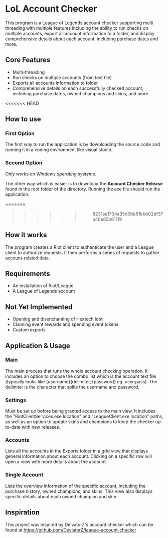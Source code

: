 # LoL Account Checker

This program is a League of Legends account checker supporting multi threading with multiple features including the ability to run checks on multiple accounts, export all account information to a folder, and display comprehensive details about each account, including purchase dates and more.

## Core Features

- Multi-threading
- Run checks on multiple accounts (from text file)  
- Exports all accounts information to folder  
- Comprehensive details on each successfully checked account, including purchase dates, owned champions and skins, and more.  

<<<<<<< HEAD
## How to use

### First Option

The first way to run the application is by downloading the source code and running it in a coding environment like visual studio.

### Second Option

*Only works on Windows operating systems.*

The other way which is easier is to download the **Account Checker Release** found in the root folder of the directory. Running the exe file should run the application.

=======
>>>>>>> 8231ae1734a35d0bb51bbb02df37a46e85b81119
## How it works
The program creates a Riot client to authenticate the user and a League client to authorize requests. It then performs a series of requests to gather account-related data.

## Requirements
- An installation of Riot/League  
- A League of Legends account

## Not Yet Implemented
- Opening and disenchanting of Hextech loot  
- Claiming event rewards and spending event tokens  
- Custom exports  

## Application & Usage

### Main

The main process that runs the whole account checking operation. It includes an option to choose the combo list which is the account text file (typically looks like {username}{delimiter}{password} eg. user:pass). The delimiter is the character that splits the username and password. 

### Settings

Must be set up before being granted access to the main view. It includes the "RiotClientServices.exe location" and "LeagueClient.exe location" paths, as well as an option to update skins and champions to keep the checker up-to-date with new releases.

### Accounts

Lists all the accounts in the Exports folder in a grid view that displays general information about each account. Clicking on a specific row will open a view with more details about the account.

### Single Account

Lists the overview information of the specific account, including the purchase history, owned champions, and skins. This view also displays specific details about each owned champion and skin.

## Inspiration

This project was inspired by DeivatorZ's account checker which can be found at https://github.com/DeviatorZ/league-account-checker
